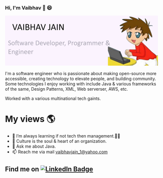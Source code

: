 ### Hi, I'm Vaibhav 👋 😄

<img src="https://github.com/vaibhavjain1/vaibhavjain1/blob/master/main.jpg" alt="banner that says Vaibhav Jain - software developer, programmer & engineer alongside a cartoon illustration of Vaibhav">

I'm a software engineer who is passionate about making open-source more accessible, creating technology to elevate people, and building community. Some technologies I enjoy working with include Java & various frameworks of the same, Design Patterns, XML, Web serverser, AWS, etc.

Worked with a various multinational tech gaints.

# My views 🌎
- 🌱 I’m always learning if not tech then management.✍🏾
- 👯 Culture is the soul & heart of an organization.
- 💬 Ask me about Java.
- 📫 Reach me via mail vaibhavjain_1@yahoo.com

## Find me on <a href="https://www.linkedin.com/in/vaibhav5/"><img src="https://img.shields.io/badge/LinkedIn-blue?style=for-the-badge&logo=linkedin&logoColor=white" alt="LinkedIn Badge"/></a>
<!--
**vaibhavjain1/vaibhavjain1** is a ✨ _special_ ✨ repository because its `README.md` (this file) appears on your GitHub profile.

Here are some ideas to get you started:

- 🔭 I’m currently working on ...
- 🌱 I’m currently learning ...
- 👯 I’m looking to collaborate on ...
- 🤔 I’m looking for help with ...
- 💬 Ask me about ...
- 📫 How to reach me: ...
- 😄 Pronouns: ...
- ⚡ Fun fact: ...
-->
